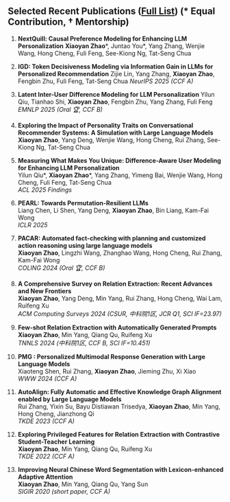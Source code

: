 ## Selected Recent Publications ([Full List](https://scholar.google.com/citations?user=rtLHw6QAAAAJ)) (* Equal Contribution, † Mentorship)

1. **NextQuill: Causal Preference Modeling for Enhancing LLM Personalization**
   **Xiaoyan Zhao***, Juntao You*, Yang Zhang, Wenjie Wang, Hong Cheng, Fuli Feng, See-Kiong Ng, Tat-Seng Chua

1. **IGD: Token Decisiveness Modeling via Information Gain in LLMs for Personalized Recommendation**
   Zijie Lin, Yang Zhang, **Xiaoyan Zhao**, Fengbin Zhu, Fuli Feng, Tat-Seng Chua
    *NeurIPS 2025 (CCF A)*

1. **Latent Inter-User Difference Modeling for LLM Personalization**
  Yilun Qiu, Tianhao Shi, **Xiaoyan Zhao**, Fengbin Zhu, Yang Zhang, Fuli Feng  
  *EMNLP 2025 (Oral 🏆, CCF B)*

1. **Exploring the Impact of Personality Traits on Conversational Recommender Systems: A Simulation with Large Language Models**
   **Xiaoyan Zhao**, Yang Deng, Wenjie Wang, Hong Cheng, Rui Zhang, See-Kiong Ng, Tat-Seng Chua

1. **Measuring What Makes You Unique: Difference-Aware User Modeling for Enhancing LLM Personalization**  
  Yilun Qiu*, **Xiaoyan Zhao***, Yang Zhang, Yimeng Bai, Wenjie Wang, Hong Cheng, Fuli Feng, Tat-Seng Chua  
  *ACL 2025 Findings*

1. **PEARL: Towards Permutation-Resilient LLMs**  
  Liang Chen, Li Shen, Yang Deng, **Xiaoyan Zhao**, Bin Liang, Kam-Fai Wong  
  *ICLR 2025*

1. **PACAR: Automated fact-checking with planning and customized action reasoning using large language models**  
  **Xiaoyan Zhao**, Lingzhi Wang, Zhanghao Wang, Hong Cheng, Rui Zhang, Kam-Fai Wong  
  *COLING 2024 (Oral 🏆, CCF B)*

1. **A Comprehensive Survey on Relation Extraction: Recent Advances and New Frontiers**  
  **Xiaoyan Zhao**, Yang Deng, Min Yang, Rui Zhang, Hong Cheng, Wai Lam, Ruifeng Xu  
  *ACM Computing Surveys 2024 (CSUR, 中科院1区, JCR Q1, SCI IF=23.97)*

1. **Few-shot Relation Extraction with Automatically Generated Prompts**  
  **Xiaoyan Zhao**, Min Yang, Qiang Qu, Ruifeng Xu  
  *TNNLS 2024 (中科院1区, CCF B, SCI IF=10.451)*

1. **PMG : Personalized Multimodal Response Generation with Large Language Models**  
  Xiaoteng Shen, Rui Zhang, **Xiaoyan Zhao**, Jieming Zhu, Xi Xiao  
  *WWW 2024 (CCF A)*

1. **AutoAlign: Fully Automatic and Effective Knowledge Graph Alignment enabled by Large Language Models**  
  Rui Zhang, Yixin Su, Bayu Distiawan Trisedya, **Xiaoyan Zhao**, Min Yang, Hong Cheng, Jianzhong Qi  
  *TKDE 2023 (CCF A)*

1. **Exploring Privileged Features for Relation Extraction with Contrastive Student-Teacher Learning**  
  **Xiaoyan Zhao**, Min Yang, Qiang Qu, Ruifeng Xu  
  *TKDE 2022 (CCF A)*

1. **Improving Neural Chinese Word Segmentation with Lexicon-enhanced Adaptive Attention**  
  **Xiaoyan Zhao**, Min Yang, Qiang Qu, Yang Sun  
  *SIGIR 2020 (short paper, CCF A)*